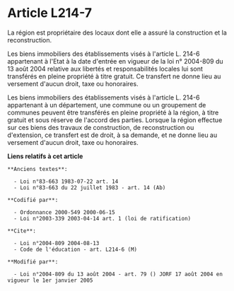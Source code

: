 # Article L214-7

La région est propriétaire des locaux dont elle a assuré la construction et la reconstruction.

Les biens immobiliers des établissements visés à l'article L. 214-6 appartenant à l'Etat à la date d'entrée en vigueur de la
loi n° 2004-809 du 13 août 2004 relative aux libertés et responsabilités locales lui sont transférés en pleine propriété à
titre gratuit. Ce transfert ne donne lieu au versement d'aucun droit, taxe ou honoraires.

Les biens immobiliers des établissements visés à l'article L. 214-6 appartenant à un département, une commune ou un
groupement de communes peuvent être transférés en pleine propriété à la région, à titre gratuit et sous réserve de l'accord
des parties. Lorsque la région effectue sur ces biens des travaux de construction, de reconstruction ou d'extension, ce
transfert est de droit, à sa demande, et ne donne lieu au versement d'aucun droit, taxe ou honoraires.

**Liens relatifs à cet article**

	**Anciens textes**:

	  - Loi n°83-663 1983-07-22 art. 14
	  - Loi n°83-663 du 22 juillet 1983 - art. 14 (Ab)

	**Codifié par**:

	  - Ordonnance 2000-549 2000-06-15
	  - Loi n°2003-339 2003-04-14 art. 1 (loi de ratification)

	**Cite**:

	  - Loi n°2004-809 2004-08-13
	  - Code de l'éducation - art. L214-6 (M)

	**Modifié par**:

	  - Loi n°2004-809 du 13 août 2004 - art. 79 () JORF 17 août 2004 en vigueur le 1er janvier 2005
